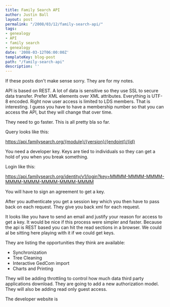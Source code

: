 ```yaml
---
title: Family Search API
author: Justin Ball
layout: post
permalink: "/2008/03/12/family-search-api/"
tags:
- genealogy
- API
- family search
- genealogy
date: '2008-03-12T06:00:00Z'
templateKey: blog-post
path: "/family-search-api"
description: ''
---
```


If these posts don't make sense sorry. They are for my notes.

API is based on REST. A lot of data is sensitive so they use SSL to secure data transfer. Prefer XML elements over XML attributes. Everything is UTF-8 encoded. Right now user access is limited to LDS members. That is interesting. I guess you have to have a membership number so that you can access the API, but they will change that over time.

They need to go faster. This is all pretty bla so far.

Query looks like this:

https://api.familysearch.org/{module}/{version}/{endoint}/{id}

You need a developer key. Keys are tied to individuals so they can get a hold of you when you break something.

Login like this:

https://api.familysearch.org/identity/v1/login?key=MMMM-MMMM-MMMM-MMMM-MMMM-MMMM-MMMM-MMMM

You will have to sign an agreement to get a key.

After you authenticate you get a session key which you then have to pass back on each request. They give you back xml for each request.

It looks like you have to send an email and justify your reason for access to get a key. It would be nice if this process were simpler and faster. Because the api is REST based you can hit the read sections in a browser. We could al be sitting here playing with it if we could get keys.

They are listing the opportunities they think are available:

*   Synchronization
*   Tree Cleaning
*   Interactive GedCom import
*   Charts and Printing

They will be adding throttling to control how much data third party applications download. They are going to add a new authorization model. They will also be adding read only guest access.

The developer website is
